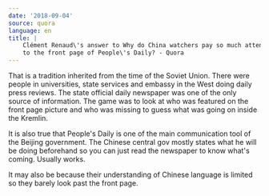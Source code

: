 ```yaml
---
date: '2018-09-04'
source: quora
language: en
title: |
    Clément Renaud\'s answer to Why do China watchers pay so much attention
    to the front page of People\'s Daily? - Quora
---
```


That is a tradition inherited from the time of the Soviet Union. There
were people in universities, state services and embassy in the West
doing daily press reviews. The state official daily newspaper was one of
the only source of information. The game was to look at who was featured
on the front page picture and who was missing to guess what was going on
inside the Kremlin.

It is also true that People\'s Daily is one of the main communication
tool of the Beijing government. The Chinese central gov mostly states
what he will be doing beforehand so you can just read the newspaper to
know what\'s coming. Usually works.

It may also be because their understanding of Chinese language is
limited so they barely look past the front page.
